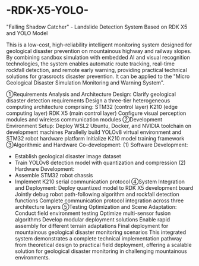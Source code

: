 # -RDK-X5-YOLO-
"Falling Shadow Catcher" - Landslide Detection System Based on RDK X5 and YOLO Model

This is a low-cost, high-reliability intelligent monitoring system designed for geological disaster prevention on mountainous highway and railway slopes. By combining sandbox simulation with embedded AI and visual recognition technologies, the system enables automatic route tracking, real-time rockfall detection, and remote early warning, providing practical technical solutions for grassroots disaster prevention. It can be applied to the "Micro Geological Disaster Simulation Monitoring and Warning System".

①Requirements Analysis and Architecture Design:
Clarify geological disaster detection requirements
Design a three-tier heterogeneous computing architecture comprising:
STM32 (control layer)
K210 (edge computing layer)
RDK X5 (main control layer)
Configure visual perception modules and wireless communication modules
②Development Environment Setup:
Deploy WSL2 Ubuntu, Docker, and NVIDIA toolchain on development machines
Parallelly build YOLOv8 virtual environment and STM32 robot hardware platform
Initialize K210 model training framework
③Algorithmic and Hardware Co-development:
(1) Software Development:
- Establish geological disaster image dataset
- Train YOLOv8 detection model with quantization and compression
(2) Hardware Development:
- Assemble STM32 robot chassis
- Implement K210 serial communication protocol
④System Integration and Deployment:
Deploy quantized model to RDK X5 development board
Jointly debug robot path-following algorithm and rockfall detection functions
Complete communication protocol integration across three architecture layers
⑤Testing Optimization and Scene Adaptation:
Conduct field environment testing
Optimize multi-sensor fusion algorithms
Develop modular deployment solutions
Enable rapid assembly for different terrain adaptations
Final deployment for mountainous geological disaster monitoring scenarios
This integrated system demonstrates a complete technical implementation pathway from theoretical design to practical field deployment, offering a scalable solution for geological disaster monitoring in challenging mountainous environments.
